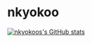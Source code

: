 # nkyokoo
 
[![nkyokoos's GitHub stats](https://github-readme-stats.vercel.app/api?username=nkyokoo)](https://github.com/anuraghazra/github-readme-stats)
